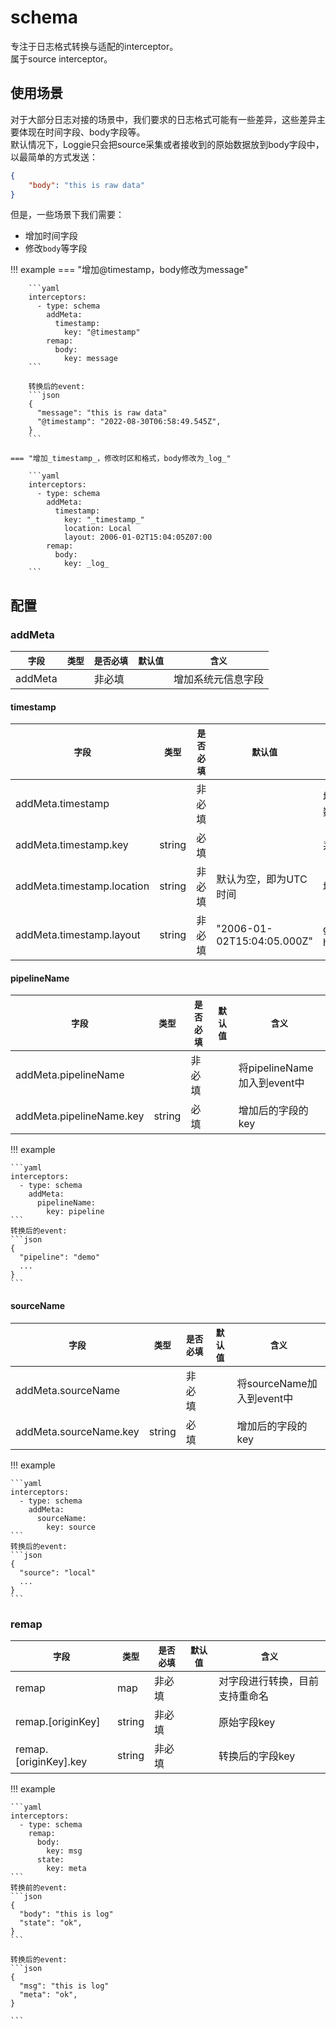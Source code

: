 # schema
专注于日志格式转换与适配的interceptor。  
属于source interceptor。

## 使用场景
对于大部分日志对接的场景中，我们要求的日志格式可能有一些差异，这些差异主要体现在时间字段、body字段等。  
默认情况下，Loggie只会把source采集或者接收到的原始数据放到body字段中，以最简单的方式发送：
```json
{
    "body": "this is raw data"
}
```

但是，一些场景下我们需要：

- 增加时间字段
- 修改`body`等字段

!!! example
    === "增加@timestamp，body修改为message"

        ```yaml
        interceptors:
          - type: schema
            addMeta:
              timestamp:
                key: "@timestamp"
            remap:
              body:
                key: message
        ```

        转换后的event:
        ```json
        {
          "message": "this is raw data"
          "@timestamp": "2022-08-30T06:58:49.545Z",
        }
        ```

    === "增加_timestamp_，修改时区和格式，body修改为_log_"

        ```yaml
        interceptors:
          - type: schema
            addMeta:
              timestamp:
                key: "_timestamp_"
                location: Local
                layout: 2006-01-02T15:04:05Z07:00
            remap:
              body:
                key: _log_
        ```


## 配置

### addMeta
|    `字段`   |    `类型`    |  `是否必填`  |  `默认值`  |  `含义`  |
| ---------- | ----------- | ----------- | --------- | -------- |
| addMeta |   |    非必填    |      | 增加系统元信息字段 |

#### timestamp
|    `字段`   |    `类型`    |  `是否必填`  |  `默认值`  |  `含义`  |
| ---------- | ----------- | ----------- | --------- | -------- |
| addMeta.timestamp |   |    非必填    |      | 增加系统时间字段（source采集到数据的时间） |
| addMeta.timestamp.key | string  |    必填    |      | 系统时间的key |
| addMeta.timestamp.location | string  |    非必填    |   默认为空，即为UTC时间   | 增加的时间时区，另外还支持`Local` |
| addMeta.timestamp.layout |  string |    非必填    |  "2006-01-02T15:04:05.000Z"    | golang的时间类型layout，可参考https://go.dev/src/time/format.go |

#### pipelineName
|    `字段`   |    `类型`    |  `是否必填`  |  `默认值`  |  `含义`  |
| ---------- | ----------- | ----------- | --------- | -------- |
| addMeta.pipelineName |   |    非必填    |      | 将pipelineName加入到event中 |
| addMeta.pipelineName.key |  string |    必填    |      | 增加后的字段的key |

!!! example

    ```yaml
    interceptors:
      - type: schema
        addMeta:
          pipelineName:
            key: pipeline
    ```
    转换后的event:
    ```json
    {
      "pipeline": "demo"
      ...
    }
    ```


#### sourceName

|    `字段`   |    `类型`    |  `是否必填`  |  `默认值`  |  `含义`  |
| ---------- | ----------- | ----------- | --------- | -------- |
| addMeta.sourceName |   |    非必填    |      | 将sourceName加入到event中 |
| addMeta.sourceName.key | string  |    必填    |      | 增加后的字段的key |

!!! example

    ```yaml
    interceptors:
      - type: schema
        addMeta:
          sourceName:
            key: source
    ```
    转换后的event:
    ```json
    {
      "source": "local"
      ...
    }
    ```

### remap
|    `字段`   |    `类型`    |  `是否必填`  |  `默认值`  |  `含义`  |
| ---------- | ----------- | ----------- | --------- | -------- |
| remap |  map |    非必填    |      | 对字段进行转换，目前支持重命名 |
| remap.[originKey] |  string |    非必填    |      | 原始字段key |
| remap.[originKey].key |  string |    非必填    |      | 转换后的字段key |

!!! example

    ```yaml
    interceptors:
      - type: schema
        remap:
          body:
            key: msg
          state:
            key: meta
    ```
    转换前的event:
    ```json
    {
      "body": "this is log"
      "state": "ok",
    }
    ```

    转换后的event:
    ```json
    {
      "msg": "this is log"
      "meta": "ok",
    }

    ```

